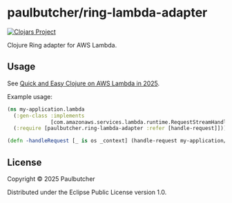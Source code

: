 # paulbutcher/ring-lambda-adapter

[![Clojars Project](https://img.shields.io/clojars/v/com.paulbutcher/ring-lambda-adapter.svg)](https://clojars.org/com.paulbutcher/ring-lambda-adapter)

Clojure Ring adapter for AWS Lambda.

## Usage

See [Quick and Easy Clojure on AWS Lambda in 2025](https://paulbutcher.com/lambda1.html).

Example usage:

```clojure
(ns my-application.lambda
  (:gen-class :implements
              [com.amazonaws.services.lambda.runtime.RequestStreamHandler])
  (:require [paulbutcher.ring-lambda-adapter :refer [handle-request]]))

(defn -handleRequest [_ is os _context] (handle-request my-application/app is os))
```

## License

Copyright © 2025 Paulbutcher

Distributed under the Eclipse Public License version 1.0.
